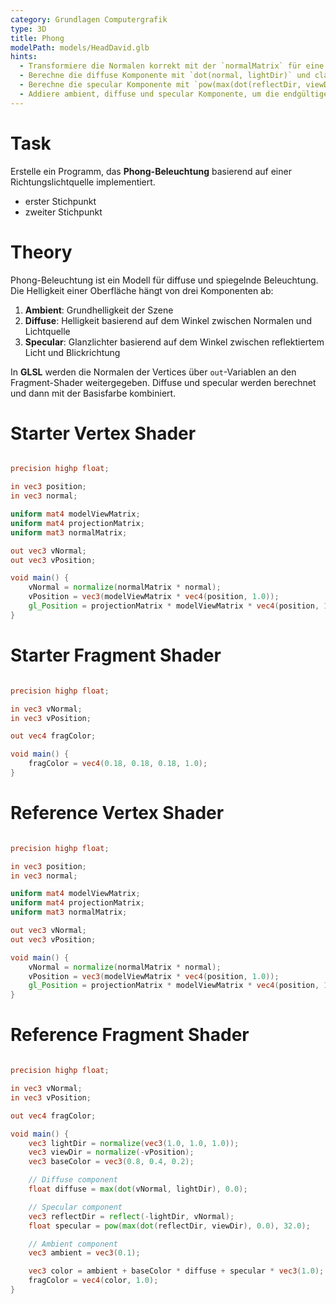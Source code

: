```yaml
---
category: Grundlagen Computergrafik
type: 3D
title: Phong
modelPath: models/HeadDavid.glb
hints:
  - Transformiere die Normalen korrekt mit der `normalMatrix` für eine richtige Beleuchtung
  - Berechne die diffuse Komponente mit `dot(normal, lightDir)` und clamp sie mit `max()`
  - Berechne die specular Komponente mit `pow(max(dot(reflectDir, viewDir), 0.0), shininess)`
  - Addiere ambient, diffuse und specular Komponente, um die endgültige Beleuchtung zu erhalten
---
```


# Task
Erstelle ein Programm, das **Phong-Beleuchtung** basierend auf einer Richtungslichtquelle implementiert.  

- erster Stichpunkt
- zweiter Stichpunkt

# Theory
Phong-Beleuchtung ist ein Modell für diffuse und spiegelnde Beleuchtung. Die Helligkeit einer Oberfläche hängt von drei Komponenten ab:

1. **Ambient**: Grundhelligkeit der Szene
2. **Diffuse**: Helligkeit basierend auf dem Winkel zwischen Normalen und Lichtquelle
3. **Specular**: Glanzlichter basierend auf dem Winkel zwischen reflektiertem Licht und Blickrichtung

In **GLSL** werden die Normalen der Vertices über `out`-Variablen an den Fragment-Shader weitergegeben. Diffuse und specular werden berechnet und dann mit der Basisfarbe kombiniert.

# Starter Vertex Shader
```glsl

precision highp float;

in vec3 position;
in vec3 normal;

uniform mat4 modelViewMatrix;
uniform mat4 projectionMatrix;
uniform mat3 normalMatrix;

out vec3 vNormal;
out vec3 vPosition;

void main() {
    vNormal = normalize(normalMatrix * normal);
    vPosition = vec3(modelViewMatrix * vec4(position, 1.0));
    gl_Position = projectionMatrix * modelViewMatrix * vec4(position, 1.0);
}
```

# Starter Fragment Shader
```glsl

precision highp float;

in vec3 vNormal;
in vec3 vPosition;

out vec4 fragColor;

void main() {
    fragColor = vec4(0.18, 0.18, 0.18, 1.0);
}
```

# Reference Vertex Shader
```glsl

precision highp float;

in vec3 position;
in vec3 normal;

uniform mat4 modelViewMatrix;
uniform mat4 projectionMatrix;
uniform mat3 normalMatrix;

out vec3 vNormal;
out vec3 vPosition;

void main() {
    vNormal = normalize(normalMatrix * normal);
    vPosition = vec3(modelViewMatrix * vec4(position, 1.0));
    gl_Position = projectionMatrix * modelViewMatrix * vec4(position, 1.0);
}
```

# Reference Fragment Shader
```glsl

precision highp float;

in vec3 vNormal;
in vec3 vPosition;

out vec4 fragColor;

void main() {
    vec3 lightDir = normalize(vec3(1.0, 1.0, 1.0));
    vec3 viewDir = normalize(-vPosition);
    vec3 baseColor = vec3(0.8, 0.4, 0.2);

    // Diffuse component
    float diffuse = max(dot(vNormal, lightDir), 0.0);

    // Specular component
    vec3 reflectDir = reflect(-lightDir, vNormal);
    float specular = pow(max(dot(reflectDir, viewDir), 0.0), 32.0);

    // Ambient component
    vec3 ambient = vec3(0.1);

    vec3 color = ambient + baseColor * diffuse + specular * vec3(1.0);
    fragColor = vec4(color, 1.0);
}
```
